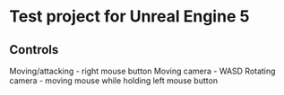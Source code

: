 # Test project for Unreal Engine 5

## Controls

Moving/attacking - right mouse button
Moving camera - WASD
Rotating camera - moving mouse while holding left mouse button
